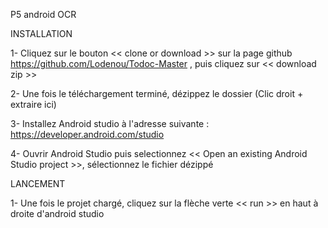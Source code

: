 P5 android OCR

INSTALLATION

1- Cliquez sur le bouton << clone or download >> sur la page github https://github.com/Lodenou/Todoc-Master , puis cliquez sur << download zip >>

2- Une fois le téléchargement terminé, dézippez le dossier (Clic droit + extraire ici)

3- Installez Android studio à l'adresse suivante : https://developer.android.com/studio

4- Ouvrir Android Studio puis selectionnez << Open an existing Android Studio project >>, sélectionnez le fichier dézippé

LANCEMENT

1- Une fois le projet chargé, cliquez sur la flèche verte << run >> en haut à droite d'android studio